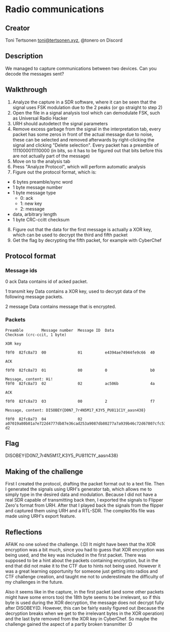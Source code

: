 # Radio communications 

## Creator

Toni Tertsonen
toni@tertsonen.xyz, @tonero on Discord

## Description

We managed to capture communications between two devices. Can you decode the messages sent?

## Walkthrough

1. Analyze the capture in a SDR software, where it can be seen that the signal uses FSK modulation due to the 2 peaks (or go straight to step 2)
2. Open the file in a signal analysis tool which can demodulate FSK, such as Universal Radio Hacker
3. URH should autodetect the signal parameters
4. Remove excess garbage from the signal in the interpretation tab, every packet has some zeros in front of the actual message due to noise, these can be selected and removed afterwards by right-clicking the signal and clicking "Delete selection". Every packet has a preamble of 1111000011110000 (in bits, so it has to be figured out that bits before this are not actually part of the message)
5. Move on to the analysis tab
6. Press "Analyze Protocol", which will perform automatic analysis
7. Figure out the protocol format, which is:
- 6 bytes preamble/sync word
- 1 byte message number
- 1 byte message type
    - 0: ack
    - 1: new key
    - 2: message
- data, arbitrary length
- 1 byte CRC-ccitt checksum
8. Figure out that the data for the first message is actually a XOR key, which can be used to decrypt the third and fifth packet
9. Get the flag by decrypting the fifth packet, for example with CyberChef

## Protocol format

### Message ids
0 ack
Data contains id of acked packet.

1 transmit key
Data contains a XOR key, used to decrypt data of the following message packets.

2 message
Data contains message that is encrypted.

### Packets

```
Preamble        Message number  Message ID  Data                Checksum (crc-ccit, 1 byte)

XOR key

f0f0  82fc8a73  00              01          e4394ae74944fe9c66  40

ACK

f0f0  82fc8a73  01              00          0                   b0

Message, content: Hi!
f0f0  82fc8a73  02              02          ac506b              4a

ACK

f0f0  82fc8a73  03              00          2                   f7

Message, content: DISOBEY{D0N7_7r4N5M17_K3Y5_PU811C1Y_aasn438}

f0f0  82fc8a73  04              02          a07019a80b01a7e722d4777db87e36cad253a9087db80277a7a939b46c72d67807cfc539855839897d77c6e1 d2
```

## Flag

DISOBEY{D0N7_7r4N5M17_K3Y5_PU811C1Y_aasn438}

## Making of the challenge

First I created the protocol, drafting the packet format out to a text file. Then I generated the signals using URH's generator tab, which allows me to simply type in the desired data and modulation. Because I did not have a real SDR capable of transmitting back then, I exported the signals to Flipper Zero's format from URH. After that I played back the signals from the flipper and captured them using URH and a RTL-SDR. The complex16s file was made using URH's export feature.

## Reflections

AFAIK no one solved the challenge. (:D) It might have been that the XOR encryption was a bit much, since you had to guess that XOR encryption was being used, and the key was included in the first packet. There was supposed to be a hint about the packets containing encryption, but in the end that did not make it to the CTF due to hints not being used. However it was a great learning opportunity for someone just getting into radios and CTF challenge creation, and taught me not to underestimate the difficulty of my challenges in the future.

Also it seems like in the capture, in the first packet (and some other packets might have some errors too) the 18th byte seems to be irrelevant, so if this byte is used during the XOR decryption, the message does not decrypt fully after DISOBEY{D. However, this can be fairly easily figured out (because the decryption breaks when we get to the irrelevant bytes in the XOR operation) and the last byte removed from the XOR key in CyberChef. So maybe the challenge gained the aspect of a partly broken transmitter :D
